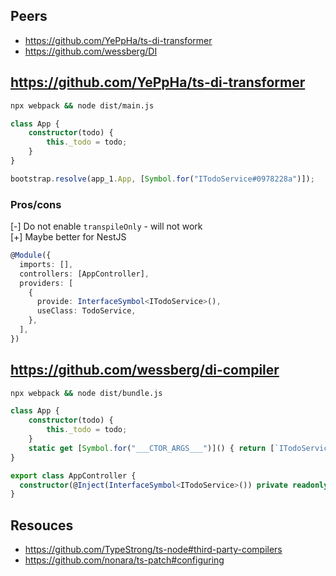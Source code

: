 ## Peers
- https://github.com/YePpHa/ts-di-transformer
- https://github.com/wessberg/DI

## https://github.com/YePpHa/ts-di-transformer

```sh
npx webpack && node dist/main.js
```

```ts
class App {
    constructor(todo) {
        this._todo = todo;
    }
}

bootstrap.resolve(app_1.App, [Symbol.for("ITodoService#0978228a")]);
```

### Pros/cons
[-] Do not enable `transpileOnly` - will not work  
[+] Maybe better for NestJS  
```ts
@Module({
  imports: [],
  controllers: [AppController],
  providers: [
    {
      provide: InterfaceSymbol<ITodoService>(),
      useClass: TodoService,
    },
  ],
})
```


## https://github.com/wessberg/di-compiler
```sh
npx webpack && node dist/bundle.js
```

```ts
class App {
    constructor(todo) {
        this._todo = todo;
    }
    static get [Symbol.for("___CTOR_ARGS___")]() { return [`ITodoService`]; }
}

export class AppController {
  constructor(@Inject(InterfaceSymbol<ITodoService>()) private readonly todoService: ITodoService) { }
}

```

## Resouces
- https://github.com/TypeStrong/ts-node#third-party-compilers
- https://github.com/nonara/ts-patch#configuring